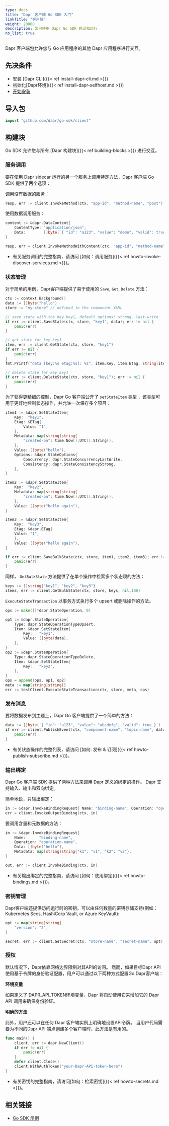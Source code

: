 ```yaml
---
type: docs
title: "Dapr 客户端 Go SDK 入门"
linkTitle: "客户端"
weight: 20000
description: 如何使用 Dapr Go SDK 启动和运行
no_list: true
---
```


Dapr 客户端包允许您与 Go 应用程序的其他 Dapr 应用程序进行交互。

## 先决条件

- 安装 [Dapr CLI]({{< ref install-dapr-cli.md >}})
- 初始化[Dapr环境]({{< ref install-dapr-selfhost.md >}})
- [开始安装](https://golang.org/doc/install)


## 导入包
```go
import "github.com/dapr/go-sdk/client"
```

## 构建块

Go SDK 允许您与所有 [Dapr 构建块]({{< ref building-blocks >}}) 进行交互。

### 服务调用

要在使用 Dapr sidecar 运行的另一个服务上调用特定方法，Dapr 客户端 Go SDK 提供了两个选项：

调用没有数据的服务：
```go
resp, err := client.InvokeMethod(ctx, "app-id", "method-name", "post")
```

使用数据调用服务：
```go
content := &dapr.DataContent{
    ContentType: "application/json",
    Data:        []byte(`{ "id": "a123", "value": "demo", "valid": true }`),
}

resp, err = client.InvokeMethodWithContent(ctx, "app-id", "method-name", "post", content)
```

- 有关服务调用的完整指南，请访问 [如何：调用服务]({{< ref howto-invoke-discover-services.md >}})。

### 状态管理

对于简单的用例，Dapr客户端提供了易于使用的 `Save`, `Get`, `Delete` 方法：

```go
ctx := context.Background()
data := []byte("hello")
store := "my-store" // defined in the component YAML 

// save state with the key key1, default options: strong, last-write
if err := client.SaveState(ctx, store, "key1", data); err != nil {
    panic(err)
}

// get state for key key1
item, err := client.GetState(ctx, store, "key1")
if err != nil {
    panic(err)
}
fmt.Printf("data [key:%s etag:%s]: %s", item.Key, item.Etag, string(item.Value))

// delete state for key key1
if err := client.DeleteState(ctx, store, "key1"); err != nil {
    panic(err)
}
```

为了获得更精细的控制，Dapr Go 客户端公开了 `setStateItem` 类型 ，该类型可用于更好地控制状态操作，并允许一次保存多个项目：

```go
item1 := &dapr.SetStateItem{
    Key:  "key1",
    Etag: &ETag{
        Value: "1",
    },
    Metadata: map[string]string{
        "created-on": time.Now().UTC().String(),
    },
    Value: []byte("hello"),
    Options: &dapr.StateOptions{
        Concurrency: dapr.StateConcurrencyLastWrite,
        Consistency: dapr.StateConsistencyStrong,
    },
}

item2 := &dapr.SetStateItem{
    Key:  "key2",
    Metadata: map[string]string{
        "created-on": time.Now().UTC().String(),
    },
    Value: []byte("hello again"),
}

item3 := &dapr.SetStateItem{
    Key:  "key3",
    Etag: &dapr.ETag{
    Value: "1",
    },
    Value: []byte("hello again"),
}

if err := client.SaveBulkState(ctx, store, item1, item2, item3); err != nil {
    panic(err)
}
```

同样， `GetBulkState` 方法提供了在单个操作中检索多个状态项的方法：

```go
keys := []string{"key1", "key2", "key3"}
items, err := client.GetBulkState(ctx, store, keys, nil,100)
```

`ExecuteStateTransaction` 以事务方式执行多个 upsert 或删除操作的方法。

```go
ops := make([]*dapr.StateOperation, 0)

op1 := &dapr.StateOperation{
    Type: dapr.StateOperationTypeUpsert,
    Item: &dapr.SetStateItem{
        Key:   "key1",
        Value: []byte(data),
    },
}
op2 := &dapr.StateOperation{
    Type: dapr.StateOperationTypeDelete,
    Item: &dapr.SetStateItem{
        Key:   "key2",
    },
}
ops = append(ops, op1, op2)
meta := map[string]string{}
err := testClient.ExecuteStateTransaction(ctx, store, meta, ops)
```

### 发布消息
要将数据发布到主题上，Dapr Go 客户端提供了一个简单的方法：

```go
data := []byte(`{ "id": "a123", "value": "abcdefg", "valid": true }`)
if err := client.PublishEvent(ctx, "component-name", "topic-name", data); err != nil {
    panic(err)
}
```

- 有关状态操作的完整列表，请访问 [如何: 发布 & 订阅]({{< ref howto-publish-subscribe.md >}})。

### 输出绑定
Dapr Go 客户端 SDK 提供了两种方法来调用 Dapr 定义的绑定的操作。 Dapr 支持输入、输出和双向绑定。

简单地说，只输出绑定：
```go
in := &dapr.InvokeBindingRequest{ Name: "binding-name", Operation: "operation-name" }
err = client.InvokeOutputBinding(ctx, in)
```
要调用含量和元数据的方法：
```go
in := &dapr.InvokeBindingRequest{
    Name:      "binding-name",
    Operation: "operation-name",
    Data: []byte("hello"),
    Metadata: map[string]string{"k1": "v1", "k2": "v2"},
}

out, err := client.InvokeBinding(ctx, in)
```


- 有关输出绑定的完整指南，请访问 [如何：使用绑定]({{< ref howto-bindings.md >}})。

### 密钥管理

Dapr客户端还提供访问运行时的密钥，可以由任何数量的密钥存储支持(例如： Kubernetes Secs, HashiCorp Vault, or Azure KeyVault):

```go
opt := map[string]string{
    "version": "2",
}

secret, err := client.GetSecret(ctx, "store-name", "secret-name", opt)
```

### 授权

默认情况下，Dapr依靠网络边界限制对其API的访问。 然而，如果目标Dapr API 使用基于令牌的身份验证配置，用户可以通过以下两种方式配置Go Dapr客户端：

**环境变量**

如果定义了 DAPR_API_TOKEN环境变量，Dapr 将自动使用它来增加它的 Dapr API 调用来确保身份验证。

**明确的方法**

此外，用户还可以在任何 Dapr 客户端实例上明确地设置API令牌。 当用户代码需要为不同的Dapr API 端点创建多个客户端时，此方法是有用的。

```go
func main() {
    client, err := dapr.NewClient()
    if err != nil {
        panic(err)
    }
    defer client.Close()
    client.WithAuthToken("your-Dapr-API-token-here")
}
```


- 有关密钥的完整指南，请访问[如何：检索密钥]({{< ref howto-secrets.md >}})。

## 相关链接
- [Go SDK 示例](https://github.com/dapr/go-sdk/tree/main/examples)
